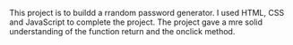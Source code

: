 This project is to buildd a rrandom password generator.
I used HTML, CSS and JavaScript to complete the project.
The project gave a mre solid understanding of the function return and the onclick method. 